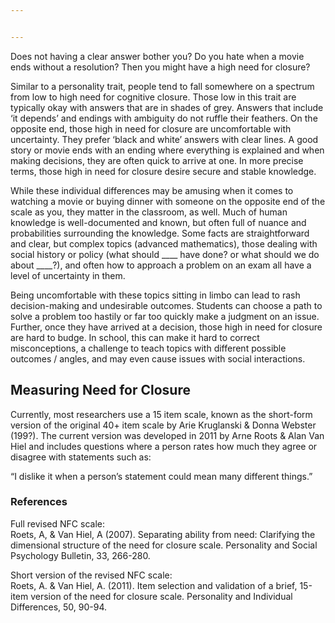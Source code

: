```yaml
---


---
```


<p>Does not having a clear answer bother you? Do you hate when a movie ends without a resolution? Then you might have a high need for closure?</p>
<p>Similar to a personality trait, people tend to fall somewhere on a spectrum from low to high need for cognitive closure. Those low in this trait are typically okay with answers that are in shades of grey. Answers that include ‘it depends’ and endings with ambiguity do not ruffle their feathers. On the opposite end, those high in need for closure are uncomfortable with uncertainty. They prefer ‘black and white’ answers with clear lines. A good story or movie ends with an ending where everything is explained and when making decisions, they are often quick to arrive at one. In more precise terms, those high in need for closure desire secure and stable knowledge.</p>
<p>While these individual differences may be amusing when it comes to watching a movie or buying dinner with someone on the opposite end of the scale as you, they matter in the classroom, as well. Much of human knowledge is well-documented and known, but often full of nuance and probabilities surrounding the knowledge. Some facts are straightforward and clear, but complex topics (advanced mathematics), those dealing with social history or policy (what should ____ have done? or what should we do about ____?), and often how to approach a problem on an exam all have a level of uncertainty in them.</p>
<p>Being uncomfortable with these topics sitting in limbo can lead to rash decision-making and undesirable outcomes. Students can choose a path to solve a problem too hastily or far too quickly make a judgment on an issue. Further, once they have arrived at a decision, those high in need for closure are hard to budge. In school, this can make it hard to correct misconceptions, a challenge to teach topics with different possible outcomes / angles, and may even cause issues with social interactions.</p>
<h2 id="measuring-need-for-closure">Measuring Need for Closure</h2>
<p>Currently, most researchers use a 15 item scale, known as the short-form version of the original 40+ item scale by Arie Kruglanski &amp; Donna Webster (199?). The current version was developed in 2011 by Arne Roots &amp; Alan Van Hiel and includes questions where a person rates how much they agree or disagree with statements such as:</p>
<p>“I dislike it when a person’s statement could mean many different things.”</p>
<h3 id="references">References</h3>
<p>Full revised NFC scale:<br>
Roets, A, &amp; Van Hiel, A (2007). Separating ability from need: Clarifying the dimensional structure of the need for closure scale. Personality and Social Psychology Bulletin, 33, 266-280.</p>
<p>Short version of the revised NFC scale:<br>
Roets, A. &amp; Van Hiel, A. (2011). Item selection and validation of a brief, 15-item version of the need for closure scale. Personality and Individual Differences, 50, 90-94.</p>

